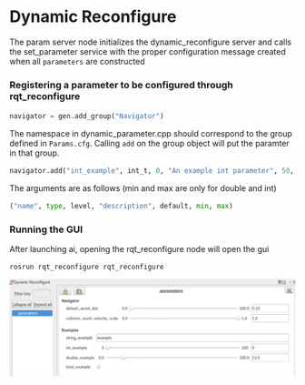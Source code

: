 # Dynamic Reconfigure

The param server node initializes the dynamic_reconfigure server and calls the set_parameter service with the proper configuration message created when all `parameters` are constructed

### Registering a parameter to be configured through rqt_reconfigure
~~~python
navigator = gen.add_group("Navigator")
~~~
The namespace in dynamic_parameter.cpp should correspond to the group defined in `Params.cfg`.
Calling `add` on the group object will put the paramter in that group. 

~~~python
navigator.add("int_example", int_t, 0, "An example int parameter", 50,  0, 100)
~~~

The arguments are as follows (min and max are only for double and int)
~~~python
("name", type, level, "description", default, min, max)
~~~

### Running the GUI 
After launching ai, opening the rqt_reconfigure node will open the gui
~~~
rosrun rqt_reconfigure rqt_reconfigure
~~~
![rqt_reconfigure](rsc/gui.png?raw=true "rqt_reconfigure")

